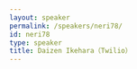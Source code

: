 ```yaml
---
layout: speaker
permalink: /speakers/neri78/
id: neri78
type: speaker
title: Daizen Ikehara（Twilio）
---
```

